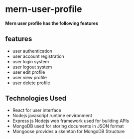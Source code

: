 # mern-user-profile

#### Mern user profile has the following features

## features
- user authentication
- user account registration
- user login system
- user logout system
- user edit profile
- user view profile
- user delete profile

## Technologies Used
- React for user interface
- Nodejs javascript runtime environment
- Express js Nodejs web framework used for building APIs
- MongoDB used for storing documents in JSON format
- Mongoose provides a skeleton for MongoDB Structure
